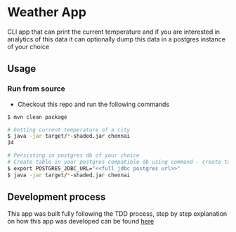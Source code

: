 # Weather App

CLI app that can print the current temperature and if you are interested in analytics of this data it can optionally
dump this data in a postgres instance of your choice

## Usage

### Run from source

- Checkout this repo and run the following commands
```bash
$ mvn clean package

# Getting current temperature of a city
$ java -jar target/*-shaded.jar chennai
34

# Persisting in postgres db of your choice
# Create table in your postgres compatible db using command - create table temperature_measurements(measurement_time timestamptz, temperature_in_celsius integer);
$ export POSTGRES_JDBC_URL="<<full jdbc postgres url>>"
$ java -jar target/*-shaded.jar chennai
```


## Development process

This app was built fully following the TDD process, step by step
explanation on how this app was developed can be found [here](DEVELOPMENT_PROCESS.md)